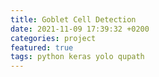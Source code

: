 ```yaml
---
title: Goblet Cell Detection
date: 2021-11-09 17:39:32 +0200
categories: project
featured: true
tags: python keras yolo qupath
---
```

